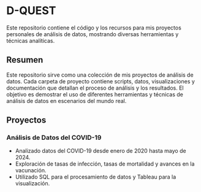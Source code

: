 # D-QUEST

Este repositorio contiene el código y los recursos para mis proyectos personales de análisis de datos, mostrando diversas herramientas y técnicas analíticas.

## Resumen

Este repositorio sirve como una colección de mis proyectos de análisis de datos. Cada carpeta de proyecto contiene scripts, datos, visualizaciones y documentación que detallan el proceso de análisis y los resultados. El objetivo es demostrar el uso de diferentes herramientas y técnicas de análisis de datos en escenarios del mundo real.

## Proyectos

### Análisis de Datos del COVID-19
- Analizado datos del COVID-19 desde enero de 2020 hasta mayo de 2024.
- Exploración de tasas de infección, tasas de mortalidad y avances en la vacunación.
- Utilizado SQL para el procesamiento de datos y Tableau para la visualización.
